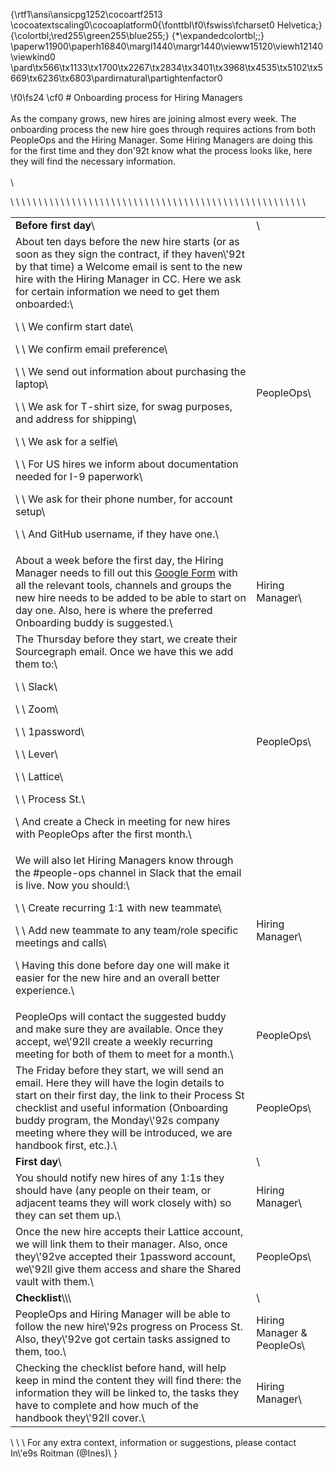 {\rtf1\ansi\ansicpg1252\cocoartf2513
\cocoatextscaling0\cocoaplatform0{\fonttbl\f0\fswiss\fcharset0 Helvetica;}
{\colortbl;\red255\green255\blue255;}
{\*\expandedcolortbl;;}
\paperw11900\paperh16840\margl1440\margr1440\vieww15120\viewh12140\viewkind0
\pard\tx566\tx1133\tx1700\tx2267\tx2834\tx3401\tx3968\tx4535\tx5102\tx5669\tx6236\tx6803\pardirnatural\partightenfactor0

\f0\fs24 \cf0 # Onboarding process for Hiring Managers\
\
As the company grows, new hires are joining almost every week. The onboarding process the new hire goes through requires actions from both PeopleOps and the Hiring Manager. Some Hiring Managers are doing this for the first time and they don\'92t know what the process looks like, here they will find the necessary information. \
\
\
<table>\
  <tr>\
   <td><strong>Before first day</strong>\
   </td>\
   <td>\
   </td>\
  </tr>\
  <tr>\
   <td>About ten days before the new hire starts (or as soon as they sign the contract, if they haven\'92t by that time) a Welcome email is sent to the new hire with the Hiring Manager in CC. Here we ask for certain information we need to get them onboarded:\
<p>\
\
    We confirm start date\
<p>\
\
    We confirm email preference\
<p>\
\
    We send out information about purchasing the laptop\
<p>\
\
    We ask for T-shirt size, for swag purposes, and address for shipping\
<p>\
\
    We ask for a selfie\
<p>\
\
    For US hires we inform about documentation needed for I-9 paperwork\
<p>\
\
    We ask for their phone number, for account setup\
<p>\
\
    And GitHub username, if they have one.\
   </td>\
   <td>PeopleOps\
   </td>\
  </tr>\
  <tr>\
   <td>About a week before the first day, the Hiring Manager needs to fill out this <a href="https://docs.google.com/forms/d/e/1FAIpQLSeQjfoLjAZUim7pVYw9joQCssXuVz2t2RlpjLadzmHrj15cwQ/viewform?usp=sf_link">Google Form</a> with all the relevant tools, channels and groups the new hire needs to be added to be able to start on day one. Also, here is where the preferred Onboarding buddy is suggested.\
   </td>\
   <td>Hiring Manager\
   </td>\
  </tr>\
  <tr>\
   <td>The Thursday before they start, we create their Sourcegraph email. Once we have this we add them to:\
<p>\
\
    Slack\
<p>\
\
    Zoom\
<p>\
\
    1password\
<p>\
\
    Lever\
<p>\
\
    Lattice\
<p>\
\
    Process St.\
<p>\
And create a Check in meeting for new hires with PeopleOps after the first month.\
   </td>\
   <td>PeopleOps\
   </td>\
  </tr>\
  <tr>\
   <td>We will also let Hiring Managers know through the #people-ops channel in Slack that the email is live. Now you should:\
<p>\
\
    Create recurring 1:1 with new teammate\
<p>\
\
    Add new teammate to any team/role specific meetings and calls\
<p>\
Having this done before day one will make it easier for the new hire and an overall better experience.\
   </td>\
   <td>Hiring Manager\
   </td>\
  </tr>\
  <tr>\
   <td>PeopleOps will contact the suggested buddy and make sure they are available. Once they accept, we\'92ll create a weekly recurring meeting for both of them to meet for a month.\
   </td>\
   <td>PeopleOps\
   </td>\
  </tr>\
  <tr>\
   <td>The Friday before they start, we will send an email. Here they will have the login details to start on their first day, the link to their Process St checklist and useful information (Onboarding buddy program, the Monday\'92s company meeting where they will be introduced, we are handbook first, etc.).\
   </td>\
   <td>PeopleOps\
   </td>\
  </tr>\
  <tr>\
   <td><strong>First day</strong>\
   </td>\
   <td>\
   </td>\
  </tr>\
  <tr>\
   <td>You should notify new hires of any 1:1s they should have (any people on their team, or adjacent teams they will work closely with) so they can set them up.\
   </td>\
   <td>Hiring Manager\
   </td>\
  </tr>\
  <tr>\
   <td>Once the new hire accepts their Lattice account, we will link them to their manager. Also, once they\'92ve accepted their 1password account, we\'92ll give them access and share the Shared vault with them.\
   </td>\
   <td>PeopleOps\
   </td>\
  </tr>\
  <tr>\
   <td><strong>Checklist</strong>\\\
  </td>\
   <td>\
   </td>\
  </tr>\
  <tr>\
   <td>PeopleOps and Hiring Manager will be able to follow the new hire\'92s progress on Process St. Also, they\'92ve got certain tasks assigned to them, too.\
   </td>\
   <td>Hiring Manager & PeopleOs\
   </td>\
  </tr>\
  <tr>\
   <td>Checking the checklist before hand, will help keep in mind the content they will find there: the information they will be linked to, the tasks they have to complete and how much of the handbook they\'92ll cover.\
   </td>\
   <td>Hiring Manager\
   </td>\
  </tr>\
</table>\
\
\
For any extra context, information or suggestions, please contact In\'e9s Roitman (@Ines)\
}